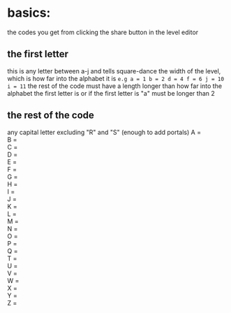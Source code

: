 # basics:
the codes you get from clicking the share button in the level editor  
## the first letter  
this is any letter between a-j and tells square-dance the width of the level, which is how far into the alphabet it is
```e.g a = 1 b = 2 d = 4 f = 6 j = 10 i = 11```
the rest of the code must have a length longer than how far into the alphabet the first letter is or if the first letter is "a"
must be longer than 2  
## the rest of the code
any capital letter excluding "R" and "S" (enough to add portals)
A =   
B =   
C =   
D =   
E =   
F =   
G =   
H =   
I =   
J =   
K =   
L =   
M =   
N =   
O =   
P =   
Q =   
T =   
U =   
V =   
W =   
X =   
Y =   
Z =   
